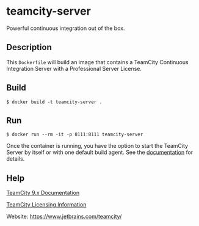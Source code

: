 # teamcity-server

Powerful continuous integration out of the box.


## Description

This `Dockerfile` will build an image that contains a TeamCity Continuous Integration Server with a Professional Server License.


## Build

`$ docker build -t teamcity-server .`


## Run

`$ docker run --rm -it -p 8111:8111 teamcity-server`

Once the container is running, you have the option to start the TeamCity Server by itself or with one default build agent.  See the [documentation](https://confluence.jetbrains.com/display/TCD9/Installing+and+Configuring+the+TeamCity+Server#InstallingandConfiguringtheTeamCityServer-StartingTeamCityserver) for details.


## Help

[TeamCity 9.x Documentation](https://confluence.jetbrains.com/display/TCD9/)

[TeamCity Licensing Information](https://www.jetbrains.com/teamcity/buy/)

Website: https://www.jetbrains.com/teamcity/
